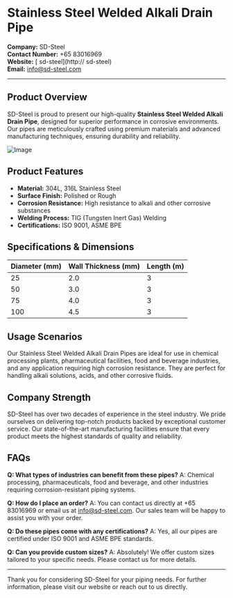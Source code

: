 # Stainless Steel Welded Alkali Drain Pipe

**Company:** SD-Steel  
**Contact Number:** +65 83016969  
**Website:** [ sd-steel](http:// sd-steel)  
**Email:** info@sd-steel.com

---

## Product Overview

SD-Steel is proud to present our high-quality **Stainless Steel Welded Alkali Drain Pipe**, designed for superior performance in corrosive environments. Our pipes are meticulously crafted using premium materials and advanced manufacturing techniques, ensuring durability and reliability.

![Image](https://github.com/user-attachments/assets/2567258e-e124-4816-932d-1809bd27ef0b)

## Product Features

- **Material:** 304L, 316L Stainless Steel
- **Surface Finish:** Polished or Rough
- **Corrosion Resistance:** High resistance to alkali and other corrosive substances
- **Welding Process:** TIG (Tungsten Inert Gas) Welding
- **Certifications:** ISO 9001, ASME BPE

## Specifications & Dimensions

| Diameter (mm) | Wall Thickness (mm) | Length (m) | 
|---------------|---------------------|------------|
| 25            | 2.0                 | 3          |
| 50            | 3.0                 | 3          |
| 75            | 4.0                 | 3          |
| 100           | 4.5                 | 3          |

## Usage Scenarios

Our Stainless Steel Welded Alkali Drain Pipes are ideal for use in chemical processing plants, pharmaceutical facilities, food and beverage industries, and any application requiring high corrosion resistance. They are perfect for handling alkali solutions, acids, and other corrosive fluids.

## Company Strength

SD-Steel has over two decades of experience in the steel industry. We pride ourselves on delivering top-notch products backed by exceptional customer service. Our state-of-the-art manufacturing facilities ensure that every product meets the highest standards of quality and reliability.

## FAQs

**Q: What types of industries can benefit from these pipes?**
A: Chemical processing, pharmaceuticals, food and beverage, and other industries requiring corrosion-resistant piping systems.

**Q: How do I place an order?**
A: You can contact us directly at +65 83016969 or email us at info@sd-steel.com. Our sales team will be happy to assist you with your order.

**Q: Do these pipes come with any certifications?**
A: Yes, all our pipes are certified under ISO 9001 and ASME BPE standards.

**Q: Can you provide custom sizes?**
A: Absolutely! We offer custom sizes tailored to your specific needs. Please contact us for more details.

---

Thank you for considering SD-Steel for your piping needs. For further information, please visit our website or reach out to us directly.